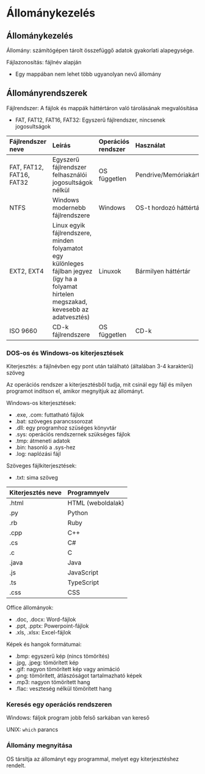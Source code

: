 # Állománykezelés

## Állománykezelés

Állomány: számítógépen tárolt összefüggő adatok gyakorlati alapegysége.

Fájlazonosítás: fájlnév alapján

* Egy mappában nem lehet több ugyanolyan nevű állomány

## Állományrendszerek

Fájlrendszer: A fájlok és mappák háttértáron való tárolásának megvalósítása

* FAT, FAT12, FAT16, FAT32: Egyszerű fájlrendszer, nincsenek jogosultságok

| Fájlrendszer neve | Leírás | Operációs rendszer | Használat |
| :--- | :--- | :--- | :--- |
| FAT, FAT12, FAT16, FAT32 | Egyszerű fájlrendszer felhasználói jogosultságok nélkül | OS független | Pendrive/Memóriakártya |
| NTFS | Windows modernebb fájlrendszere | Windows | OS-t hordozó háttértár |
| EXT2, EXT4 | Linux egyik fájlrendszere, minden folyamatot egy különleges fájlban jegyez \(így ha a folyamat hirtelen megszakad, kevesebb az adatvesztés\) | Linuxok | Bármilyen háttértár |
| ISO 9660 | CD-k fájlrendszere | OS független | CD-k |

### DOS-os és Windows-os kiterjesztések

Kiterjesztés: a fájlnévben egy pont után található \(általában 3-4 karakterű\) szöveg

Az operációs rendszer a kiterjesztésből tudja, mit csinál egy fájl és milyen programot indítson el, amikor megnyitjuk az állományt.

Windows-os kiterjesztések:

* .exe, .com: futtatható fájlok
* .bat: szöveges parancssorozat
* .dll: egy programhoz szüséges könyvtár
* .sys: operációs rendszernek szükséges fájlok
* .tmp: átmeneti adatok
* .bin: hasonló a .sys-hez
* .log: naplózási fájl

Szöveges fájlkiterjesztések:

* .txt: sima szöveg

| Kiterjesztés neve | Programnyelv |
| :--- | :--- |
| .html | HTML \(weboldalak\) |
| .py | Python |
| .rb | Ruby |
| .cpp | C++ |
| .cs | C\# |
| .c | C |
| .java | Java |
| .js | JavaScript |
| .ts | TypeScript |
| .css | CSS |

Office állományok:

* .doc, .docx: Word-fájlok
* .ppt, .pptx: Powerpoint-fájlok
* .xls, .xlsx: Excel-fájlok

Képek és hangok formátumai:

* .bmp: egyszerű kép \(nincs tömörítés\)
* .jpg, .jpeg: tömörített kép
* .gif: nagyon tömörített kép vagy animáció
* .png: tömörített, átlászóságot tartalmazható képek
* .mp3: nagyon tömörített hang
* .flac: veszteség nélkül tömörített hang

### Keresés egy operációs rendszeren

Windows: fáljok program jobb felső sarkában van kereső

UNIX: `which` parancs

### Állomány megnyitása

OS társítja az állományt egy programmal, melyet egy kiterjesztéshez rendelt.

